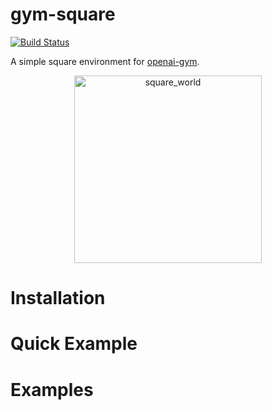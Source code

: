 # gym-square
[![Build Status](https://travis-ci.org/gpldecha/gym-square.svg?branch=master)](https://travis-ci.org/gpldecha/gym-square)

A simple square environment for [openai-gym](https://gym.openai.com/).

<p align="center">
  <img src="./docs/square_world.gif" alt="square_world" height="300" >
</p>

# Installation

# Quick Example

# Examples 
